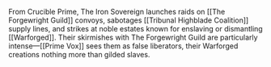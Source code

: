 From Crucible Prime, The Iron Sovereign launches raids on [[The Forgewright Guild]] convoys, sabotages [[Tribunal Highblade Coalition]] supply lines, and strikes at noble estates known for enslaving or dismantling [[Warforged]]. Their skirmishes with The Forgewright Guild are particularly intense—[[Prime Vox]] sees them as false liberators, their Warforged creations nothing more than gilded slaves.
